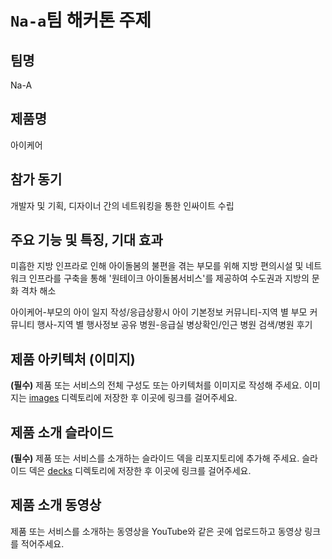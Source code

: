 # `Na-a`팀 해커톤 주제

## 팀명

Na-A

## 제품명

아이케어

## 참가 동기

개발자 및 기획, 디자이너 간의 네트워킹을 통한 인싸이트 수립

## 주요 기능 및 특징, 기대 효과
미흡한 지방 인프라로 인해 아이돌봄의 불편을 겪는 부모를 위해 지방 편의시설 및
네트워크 인프라를 구축을 통해 '원테이크 아이돌봄서비스'를 제공하여 수도권과 지방의
문화 격차 해소 

아이케어-부모의 아이 일지 작성/응급상황시 아이 기본정보
커뮤니티-지역 별 부모 커뮤니티
행사-지역 별 행사정보 공유
병원-응급실 병상확인/인근 병원 검색/병원 후기

## 제품 아키텍처 (이미지)

**(필수)** 제품 또는 서비스의 전체 구성도 또는 아키텍처를 이미지로 작성해 주세요. 이미지는 [images](./images) 디렉토리에 저장한 후 이곳에 링크를 걸어주세요.

## 제품 소개 슬라이드

**(필수)** 제품 또는 서비스를 소개하는 슬라이드 덱을 리포지토리에 추가해 주세요. 슬라이드 덱은 [decks](./decks) 디렉토리에 저장한 후 이곳에 링크를 걸어주세요.

## 제품 소개 동영상

제품 또는 서비스를 소개하는 동영상을 YouTube와 같은 곳에 업로드하고 동영상 링크를 적어주세요.
